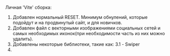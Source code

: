 Личная 'Vite' сборка:

1. Добавлен нормальный RESET. Минимум обнулений, которые подойдут и на продвинутый сайт, и для новичков.
2. Добавлен файл с векторными изображениями социальных сетей и самых необходимых иконок(при необходимости часть из них можно удалить).
3. Добавлены некоторые библиотеки, такие как:
   3.1 - Swiper
4. 